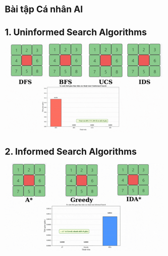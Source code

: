 # Bài tập Cá nhân AI

# 1. Uninformed Search Algorithms
![Uninformed Search Algorithms](UninformedSearchAlgorithms.gif)

# 2. Informed Search Algorithms
![Informed Search Algorithms](InformedSearchAlgorithms.gif)